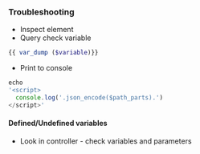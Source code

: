 ### Troubleshooting
- Inspect element
- Query check variable
```php
{{ var_dump ($variable)}}
```
- Print to console
```javascript
echo 
'<script>
  console.log('.json_encode($path_parts).')
</script>'
```
#### Defined/Undefined variables

- Look in controller - check variables and parameters